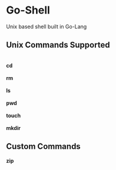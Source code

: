 # Go-Shell
Unix based shell built in Go-Lang

## Unix Commands Supported

  <br> <b>cd</b> </br>
 <br> <b>rm</b> </br>
 <br> <b>ls</b> </br>
 <br> <b>pwd</b> </br>
  <br> <b>touch</b> </br>
  </br> <b>mkdir</b> </br>

  ## Custom Commands
   <b>zip</b>

